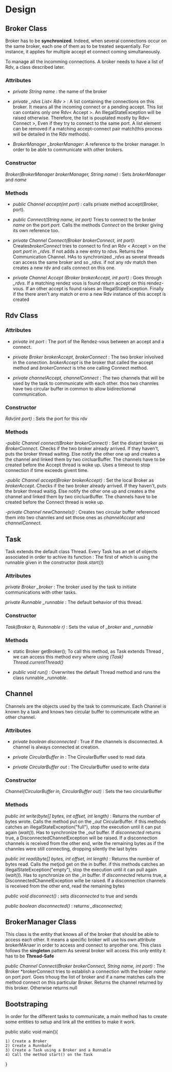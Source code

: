 # Design

## Broker Class
Broker has to be **synchronized**. Indeed, when several connections occur on the same broker, each one of them as to be treated sequentially. For instance, it applies for multiple accept et connect coming simultaneously.

To manage all the incomming connections. A broker needs to have a list of Rdv, a class described later. 


### Attributes

- *private String name* : the name of the broker

- *private _rdvs List< Rdv >* : A list containing the connections on this broker. It means all the incoming connect or a pending accept. This list can contains only one Rdv< Accept >. An IllegalStateException will be raised otherwise. Therefore, the list is pouplated mostly by Rdv< Connect >, Even if they try to connect to the same port. A list element can be removed if a matching accept-connect pair match(this process will be detailed in the Rdv methods).

- *BrokerManager _brokerManager*: A reference to the broker manager. In order to be able to communicate with other brokers.

### Constructor

*Broker(BrokerManager brokerManager, String name)* : Sets *brokerManager* and *name* 

### Methods
- *public Channel accept(int port)* : calls private method accept(Broker, port).

- *public Connect(String name, int port)* Tries to connect to the broker *name* on the port *port*. Calls the methods *Connect* on the broker giving its own reference too.

- *private Channel Connect(Broker brokerConnect, int port)*: Creates*brokerConnect* tries to connect to find an Rdv < Accept > on the port *port* in *_rdvs*. If not adds a new entry to rdvs. Returns the Communication Channel. HAs to synchronized *_rdvs* as several threads can access the same broker and so *_rdvs*. if not any rdv match then creates a new rdv and calls connect on this one. 

- *private Channel Accept (Broker brokerAccept, int port)* : Goes through *_rdvs*. If a matching rendez vous is found return accept on this rendez-vous. If an other accept is found raises an IllegalStateException. Finally if the there aren't any match or erro a new Rdv instance of this accept is created 


## Rdv Class

### Attributes 

- *private int port* : The port of the Rendez-vous between an accept and a connect. 

- *private Broker brokerAccept, brokerConnect* : The two broker inlvolved in the conection. *brokerAccept* is the broker that called the accept method and *brokerConnect* is trhe one calling Connect method.

- *private channelAccept, channelConnect* : The two channels that will be used by the task to communicate with each other. thos two channles have two circular buffer in common to allow bidirectionnal communication.

### Constructor

*Rdv(int port)* : Sets the port for this rdv


### Methods
-*public Channel connect(Broker brokerConnect)* : Set the distant broker as *BrokerConnect*. Checks if the two broker already arrived. If they haven't, puts the broker thread waiting. Else notify the other one up and creates a the channel and linked them by two circluarBuffer. The channels have to be created before the Accept thread is woke up. Uses a timeout to stop connection if time exceeds givent time.

-*public Channel accept(Broker brokerAccept)* : Set the local Broker as *brokerAccept*. Checks if the two broker already arrived. If they haven't, puts the broker thread waitig. Else notify the other one up and creates a the channel and linked them by two circluarBuffer. The channels have to be created before the Connect thread is woke up. 

-*private Channel newChannels()* : Creates two circular buffer referenced them into two channles and set those ones as *channelAccept* and *channelConnect*.

## Task 
Task extends the default class Thread.
Every Task has an set of objects associated in order to achive its function : The first of which is using the runnable given in the constructor (*task.start()*)

### Attributes 

*private Broker _broker* : The broker used by the task to initiate communications with other tasks.

*private Runnable _runnable* : The default behavior of this thread.

### Constructor
*Task(Broker b, Runnnable r)* : Sets the value of *_broker* and *_runnable*

### Methods

- static Broker getBroker();
To call this method, as Task extends Thread , we can access this method evry where using *(Task) Thread.currentThread()*

- *public void run()* : Overwrites the default Thread method and runs the class runnable *_runnable*.

## Channel 
Channels are the objects used by the task to communicate. Each Channel is known by a task and knows two circular buffer to communicate withe an other channel.

### Attributes

- *private boolean disconnected* : True if the channels is disconnected. A channel is always connected at creation.

- *private CircularBuffer in* : The CircularBuffer used to read data

- *private CircularBuffer out* : The CircularBuffer used to write data

### Constructor

*Channel(CircularBuffer in, CircularBuffer out)* : Sets the two circularBuffer

### Methods 

*public int write(byte[] bytes, int offset, int length)* : Returns the number of bytes wrote. Calls the method put on the *_out* CircularBuffer. if this methods catches an illegalStateException("full"), stop the execution until it can put again (*wait()*). 
Has to synchronize the *_out* buffer. If *disconnected* returns true, a DisconnectedChannelException will be raised.
If a disconnection channels is received from the other end, write the remaining bytes as if the channles were still connecting, dropping silently the last bytes

*public int read(byte[] bytes, int offset, int length)* : Returns the number of bytes read. Calls the metjod get on the in buffer. if this methods catches an illegalStateException("empty"), stop the execution until it can pull again (*wait()*). Has to synchronize on the *_in* buffer. If *disconnected* returns true, a DisconnectedChannelException wille be raised.
If a disconnection channels is received from the other end, read the remaining bytes

*public void disconnect()* : sets *disconnected* to true and sends 

*public boolean disconnected()* : returns *_disconnected*;

## BrokerManager Class

This class is the entity that knows all of the broker that should be able to access each other. It means a specific broker will use his own attribute brokerMAnaer in order to access and connect to anyother one. 
This class follows the **singleton** pattern
As several broker will access this only entity it has to be **Thread-Safe**

*public Channel Connect(Broker brokerConnect, String name, int port)* : The Broker *brokerConnect tries to establish a connection with the broker *name* on port *port*. Goes trhoug the list of broker and if a name matches calls the method connect on this particular Broker. Returns the channel returned by this broker. Otherwise returns null


## Bootstraping

In order for the different tasks to communicate, a main method has to  create some entities to setup and link all the entities to make it work. 

public static void main(){

    1) Create a Broker
    2) Create a Runnbale
    3) Create a Task using a Broker and a Runnable
    4) Call the method start() on the Task

}

